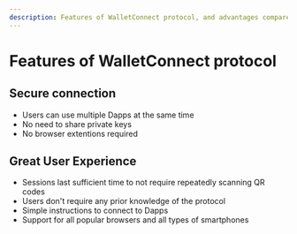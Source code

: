 ```yaml
---
description: Features of WalletConnect protocol, and advantages compared to other solutions.
---
```


# Features of WalletConnect protocol

## Secure connection

* Users can use multiple Dapps at the same time
* No need to share private keys
* No browser extentions required

## Great User Experience

* Sessions last sufficient time to not require repeatedly scanning QR codes
* Users don't require any prior knowledge of the protocol
* Simple instructions to connect to Dapps
* Support for all popular browsers and all types of smartphones